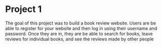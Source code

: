 # Project 1

The goal of this project was to build a book review website. Users are be able to register for your website and then log in using their username and password. Once they are in, they are be able to search for books, leave reviews for individual books, and see the reviews made by other people
